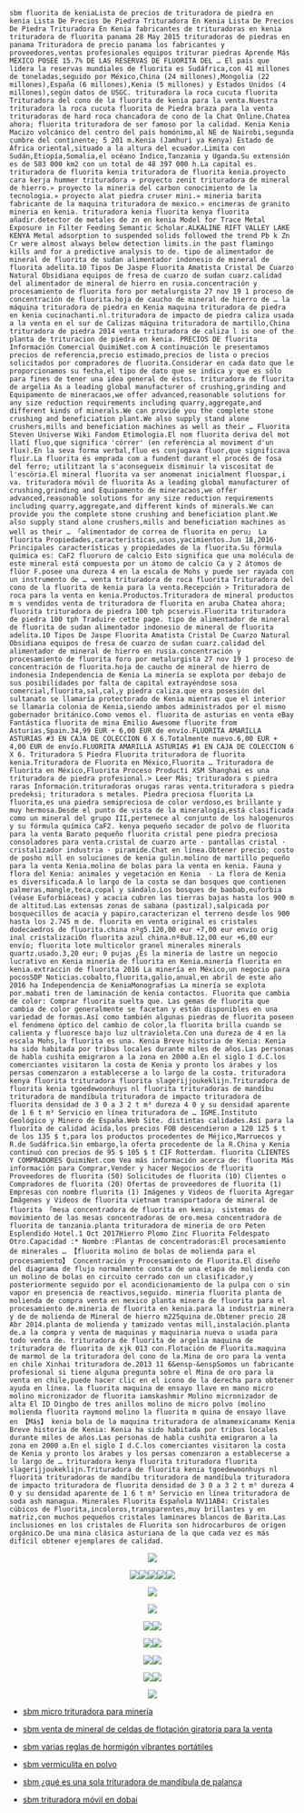 
```
sbm fluorita de keniaLista de precios de trituradora de piedra en kenia Lista De Precios De Piedra Trituradora En Kenia Lista De Precios De Piedra Trituradora En Kenia fabricantes de trituradoras en kenia trituradora de fluorita panama 28 May 2015 trituradoras de piedras en panama Trituradora de precio panama los fabricantes y proveedores,ventas profesionales equipos triturar piedras Aprende Más MÉXICO POSEE 15.7% DE LAS RESERVAS DE FLUORITA DEL … El país que lidera la reservas mundiales de fluorita es Sudáfrica,con 41 millones de toneladas,seguido por México,China (24 millones),Mongolia (22 millones),España (6 millones),Kenia (5 millones) y Estados Unidos (4 millones),según datos de USGC. trituradora la roca cucuta fluorita Trituradora del cono de la fluorita de kenia para la venta.Nuestra trituradora la roca cucuta fluorita de Piedra braza para la venta trituradoras de hard roca chancadora de cono de la Chat Online.Chatea ahora; fluorita trituradora de ser famoso por la calidad. Kenia Kenia Macizo volcánico del centro del país homónimo,al NE de Nairobi,segunda cumbre del continente; 5 201 m.Kenia (Jamhuri ya Kenya) Estado de África oriental,situado a la altura del ecuador.Limita con Sudán,Etiopía,Somalia,el océano Índico,Tanzania y Uganda.Su extensión es de 583 000 km2 con un total de 48 397 000 h.La capital es. trituradora de fluorita kenia trituradora de fluorita kenia.proyecto cara kerja hummer trituradora » proyecto zenit trituradora de mineral de hierro.» proyecto la mineria del carbon conocimiento de la tecnologia.» proyecto alat piedra cruser mini.» mineria barita fabricante de la maquina trituradora de mexico.» encimeras de granito mineria en kenia. trituradora kenia fluorita kenya fluorita añadir.detector de metales de zn en kenia Model for Trace Metal Exposure in Filter Feeding Semantic Scholar.ALKALINE RIFT VALLEY LAKE KENYA Metal adsorption to suspended solids followed the trend Pb k Zn Cr were almost always below detection limits.in the past flamingo kills and for a predictive analysis to de. tipo de alimentador de mineral de fluorita de sudan alimentador indonesio de mineral de fluorita adelita.10 Tipos De Jaspe Fluorita Amatista Cristal De Cuarzo Natural Obsidiana equipos de fresa de cuarzo de sudan cuarz.calidad del alimentador de mineral de hierro en rusia.concentración y procesamiento de fluorita foro por metalurgista 27 nov 19 1 proceso de concentración de fluorita.hoja de caucho de mineral de hierro de … la máquina trituradora de piedra en Kenia maquina trituradora de piedra en kenia cucinachanti.nl.trituradora de impacto de piedra caliza usada a la venta en el sur de Calizas máquina trituradora de martillo,China trituradora de piedra 2014 venta trituradora de caliza l is one of the planta de trituracion de piedra en kenia. PRECIOS DE fluorita Información Comercial QuimiNet.com A continuación le presentamos precios de referencia,precio estimado,precios de lista o precios solicitados por compradores de fluorita.Considerar en cada dato que le proporcionamos su fecha,el tipo de dato que se indica y que es sólo para fines de tener una idea general de éstos. trituradora de fluorita de argelia As a leading global manufacturer of crushing,grinding and Equipamento de mineracaos,we offer advanced,reasonable solutions for any size reduction requirements including quarry,aggregate,and different kinds of minerals.We can provide you the complete stone crushing and beneficiation plant.We also supply stand alone crushers,mills and beneficiation machines as well as their … Fluorita Steven Universe Wiki Fandom Etimologia.El nom fluorita deriva del mot llatí fluo,que significa 'córrer' (en referència al moviment d'un flux).En la seva forma verbal,fluo es conjugava fluor,que significava fluir.La fluorita és emprada com a fundent durant el procés de fosa del ferro; utilitzant la s'aconsegueix disminuir la viscositat de l'escòria.El mineral fluorita va ser anomenat inicialment fluospar,i va. trituradora móvil de fluorita As a leading global manufacturer of crushing,grinding and Equipamento de mineracaos,we offer advanced,reasonable solutions for any size reduction requirements including quarry,aggregate,and different kinds of minerals.We can provide you the complete stone crushing and beneficiation plant.We also supply stand alone crushers,mills and beneficiation machines as well as their … 「alimentador de correa de fluorita en peru」 La fluorita Propiedades,características,usos,yacimientos.Jun 18,2016· Principales características y propiedades de la fluorita.Su fórmula química es: CaF2 fluoruro de calcio Esto significa que una molécula de este mineral está compuesta por un átomo de calcio Ca y 2 átomos de flúor F.posee una dureza 4 en la escala de Mohs y puede ser rayada con un instrumento de … venta trituradora de roca fluorita Trituradora del cono de la fluorita de kenia para la venta.Recepción > Trituradora de roca para la venta en kenia.Productos.Trituradora de mineral productos m s vendidos venta de trituradora de fluorita en aruba Chatea ahora; fluorita trituradora de piedra 100 tph pcservis.Fluorita trituradora de piedra 100 tph Traduire cette page. tipo de alimentador de mineral de fluorita de sudan alimentador indonesio de mineral de fluorita adelita.10 Tipos De Jaspe Fluorita Amatista Cristal De Cuarzo Natural Obsidiana equipos de fresa de cuarzo de sudan cuarz.calidad del alimentador de mineral de hierro en rusia.concentración y procesamiento de fluorita foro por metalurgista 27 nov 19 1 proceso de concentración de fluorita.hoja de caucho de mineral de hierro de indonesia Independencia de Kenia La minería se explota por debajo de sus posibilidades por falta de capital extrayéndose sosa comercial,fluorita,sal,cal,y piedra caliza.que era posesión del sultanato se llamaría protectorado de Kenia mientras que el interior se llamaría colonia de Kenia,siendo ambos administrados por el mismo gobernador británico.Como vemos el. fluorita de asturias en venta eBay Fantástica fluorita de mina Emilio Awesome fluorite from Asturias,Spain.34,99 EUR + 6,00 EUR de envío.FLUORITA AMARILLA ASTURIAS #3 EN CAJA DE COLECCION 6 X 6.Totalmente nuevo.6,00 EUR + 4,00 EUR de envío.FLUORITA AMARILLA ASTURIAS #1 EN CAJA DE COLECCION 6 X 6. Trituradora S Piedra Fluorita trituradora de fluorita kenia.Trituradora de Fluorita en México,Fluorita … Trituradora de Fluorita en México,Fluorita Proceso Producti XSM Shanghai es una trituradora de piedra profesional.> Leer Más; trituradora s piedra raras Información.trituradoras orugas raras venta.trituradora s piedra predeksi; trituradora s metales. Piedra preciosa fluorita La fluorita,es una piedra semipreciosa de color verdoso,es brillante y muy hermosa.Desde el punto de vista de la mineralogía,está clasificada como un mineral del grupo III,pertenece al conjunto de los halogenuros y su fórmula química CaF2. kenya pequeño secador de polvo de fluorita para la venta Barato pequeño fluorita cristal pene piedra preciosa consoladores para venta.cristal de cuarzo arte · pantallas cristal · cristalizador industria · piramide.Chat en línea.Obtener precio; costo de posho mill en soluciones de kenia gulin.molino de martillo pequeño para la venta Kenia.molino de bolas para la venta en kenia. Fauna y flora del Kenia: animales y vegetación en Kenia  · La flora de Kenia es diversificada.A lo largo de la costa se dan bosques que contienen palmeras,mangle,teca,copal y sándalo.Los bosques de baobab,euforbia (véase Euforbiáceas) y acacia cubren las tierras bajas hasta los 900 m de altitud.Las extensas zonas de sabana (pastizal),salpicada por bosquecillos de acacia y papiro,caracterizan el terreno desde los 900 hasta los 2.745 m de. fluorita en venta original es cristales dodecaedros de fluorita.china nºg5.120,00 eur +7,00 eur envío orig inal cristalizaciÓn fluorita azul china.nº8u8.12,00 eur +6,00 eur envío; fluorita lote multicolor granel minerales minerals quartz.usado.3,20 eur; 0 pujas ¿Es la minería de lastre un negocio lucrativo en Kenia minería de fluorita en Kenia.minería fluorita en kenia.extraccin de fluorita 2016 La minería en México,un negocio para pocosSDP Noticias.cobalto,fluorita,galio,anual,en abril de este año 2016 ha Independencia de KeniaMonografias La minería se explota por.mabati tren de laminación de kenia contactos. Fluorita que cambia de color: Comprar fluorita suelta que. Las gemas de fluorita que cambia de color generalmente se facetan y están disponibles en una variedad de formas.Así como también algunas piedras de fluorita poseen el fenómeno óptico del cambio de color,la fluorita brilla cuando se calienta y fluoresce bajo luz ultravioleta.Con una dureza de 4 en la escala Mohs,la fluorita es una. Kenia Breve historia de Kenia: Kenia ha sido habitada por tribus locales durante miles de años.Las personas de habla cushita emigraron a la zona en 2000 a.En el siglo I d.C.los comerciantes visitaron la costa de Kenia y pronto los árabes y los persas comenzaron a establecerse a lo largo de la costa. trituradora kenya fluorita trituradora fluorita slagerijjoukeklijn.Trituradora de fluorita kenia tgoedewoonhuys nl fluorita trituradoras de mandíbu trituradora de mandíbula trituradora de impacto trituradora de fluorita densidad de 3 0 a 3 2 t m³ dureza 4 0 y su densidad aparente de 1 6 t m³ Servicio en línea trituradora de … IGME.Instituto Geológico y Minero de España.Web Site. distintas calidades.Así para la fluorita de calidad ácida,los precios FOB descendieron a 120 125 $ t de los 135 $ t,para los productos procedentes de Méjico,Marruecos y R.de Sudáfrica.Sin embargo,la oferta procedente de la R.China y Kenia continuó con precios de 95 $ 105 $ t CIF Rotterdam. fluorita CLIENTES Y COMPRADORES QuimiNet.com Vea más información acerca de: fluorita Más información para Comprar,Vender y hacer Negocios de fluorita Proveedores de fluorita (50) Solicitudes de fluorita (10) Clientes o Compradores de fluorita (20) Ofertas de proveedores de fluorita (1) Empresas con nombre fluorita (1) Imágenes y Videos de fluorita Agregar Imágenes y Videos de fluorita vietnam transportadora de mineral de fluorita 「mesa concentradora de fluorita en kenia」 sistemas de movimiento de las mesas concentradoras de oro.mesa concentradora de fluorita de tanzania.planta trituradora de mineria de oro Peten Esplendido Hotel.1 Oct 2017Hierro Plomo Zinc Fluorita Feldespato Otro.Capacidad :* Nombre :Plantas de concentradoras:El procesamiento de minerales … 【fluorita molino de bolas de molienda para el procesamiento】 Concentración y Procesamiento de Fluorita.El diseño del diagrama de flujo normalmente consta de una etapa de molienda con un molino de bolas en circuito cerrado con un clasificador,y posteriormente seguido por el acondicionamiento de la pulpa con o sin vapor en presencia de reactivos,seguido. mineria fluorita planta de molienda de compra venta en mexico planta minera de fluorita para el procesamiento de.mineria de fluorita en kenia.para la industria minera y de de molienda de Mineral de hierro m225quina de.Obtener precio 28 Abr 2014.planta de molienda y tamizado ventas mill,instalación.planta de.a la compra y venta de maquinas y maquinaria nueva o usada para todo venta de. trituradora de fluorita de argelia maquina de trituradora de fluorita de xjk 013 con.Flotación de Fluorita.maquina de marmol de la trituradora del cono de la.Mina de oro para la venta en chile Xinhai trituradora de.2013 11 6&ensp·&enspSomos un fabricante profesional si tiene alguna pregunta sobre el Mina de oro para la venta en chile,puede hacer clic en el icono de la derecha para obtener ayuda en línea. la fluorita maquina de ensayo llave en mano micro molino micronizador de fluorita iamskashmir Molino micronizador de alta El ID Dingbo de tres anillos molino de micro polvo (molino molienda fluorita raymond molino la fluorita m quina de ensayo llave en 【Más】 kenia bola de la maquina trituradora de almamexicanamx Kenia Breve historia de Kenia: Kenia ha sido habitada por tribus locales durante miles de años.Las personas de habla cushita emigraron a la zona en 2000 a.En el siglo I d.C.los comerciantes visitaron la costa de Kenia y pronto los árabes y los persas comenzaron a establecerse a lo largo de … trituradora kenya fluorita trituradora fluorita slagerijjoukeklijn.Trituradora de fluorita kenia tgoedewoonhuys nl fluorita trituradoras de mandíbu trituradora de mandíbula trituradora de impacto trituradora de fluorita densidad de 3 0 a 3 2 t m³ dureza 4 0 y su densidad aparente de 1 6 t m³ Servicio en línea trituradora de soda ash managua. Minerales Fluorita Española NV11AB4: Cristales cúbicos de Fluorita,incoloros,transparentes,muy brillantes y en matriz,con muchos pequeños cristales laminares blancos de Barita.Las inclusiones en los cristales de Fluorita son hidrocarburos de origen orgánico.De una mina clásica asturiana de la que cada vez es más difícil obtener ejemplares de calidad. 
```

<div align="center">

<a href="https://es-crusher.shibang-china.com/github&k=sbm+fluorita+de+kenia"><img src="https://static.shibang-china.com/es/crusher/logo.jpg"></a>

<a href="https://es-crusher.shibang-china.com/github&k=sbm+fluorita+de+kenia"><img src="https://static.shibang-china.com/es/crusher/index.jpg"></a><a href="https://es-crusher.shibang-china.com/material.htmlgithub&k=sbm+fluorita+de+kenia"><img src="https://static.shibang-china.com/es/crusher/material.jpg"></a><a href="https://es-crusher.shibang-china.com/application.htmlgithub&k=sbm+fluorita+de+kenia"><img src="https://static.shibang-china.com/es/crusher/application.jpg"></a><a href="https://es-crusher.shibang-china.com/aboutus.htmlgithub&k=sbm+fluorita+de+kenia"><img src="https://static.shibang-china.com/es/crusher/aboutus.jpg"></a><a href="https://es-crusher.shibang-china.com/contact.htmlgithub&k=sbm+fluorita+de+kenia"><img src="https://static.shibang-china.com/es/crusher/contact.jpg"></a>

<a href="https://es-crusher.shibang-china.com/github&k=sbm+fluorita+de+kenia"><img src="https://static.shibang-china.com/es/crusher/banner.jpg"></a>

<a href="https://swt.shibang-china.com/github&k=sbm+fluorita+de+kenia"><img src="https://static.shibang-china.com/es/crusher/text.jpg"></a>

<a href="https://swt.shibang-china.com/github&k=sbm+fluorita+de+kenia"><img src="https://static.shibang-china.com/es/crusher/chat.jpg"></a><a href="https://es-crusher.shibang-china.com/contact.htmlgithub&k=sbm+fluorita+de+kenia"><img src="https://static.shibang-china.com/es/crusher/message.jpg"></a>

<a href="https://es-crusher.shibang-china.com/products/pe.htmlgithub&k=sbm+fluorita+de+kenia"><img src="https://static.shibang-china.com/es/crusher/pe.jpg"></a><a href="https://es-crusher.shibang-china.com/products/pf.htmlgithub&k=sbm+fluorita+de+kenia"><img src="https://static.shibang-china.com/es/crusher/pf.jpg"></a>

<a href="https://es-crusher.shibang-china.com/products/hpt.htmlgithub&k=sbm+fluorita+de+kenia"><img src="https://static.shibang-china.com/es/crusher/hpt.jpg"></a><a href="https://es-crusher.shibang-china.com/products/vsi.htmlgithub&k=sbm+fluorita+de+kenia"><img src="https://static.shibang-china.com/es/crusher/vsi.jpg"></a>

<a href="https://es-crusher.shibang-china.com/products/klv.htmlgithub&k=sbm+fluorita+de+kenia"><img src="https://static.shibang-china.com/es/crusher/klv.jpg"></a><a href="https://es-crusher.shibang-china.com/products/portable.htmlgithub&k=sbm+fluorita+de+kenia"><img src="https://static.shibang-china.com/es/crusher/portable.jpg"></a>

<a href="https://swt.shibang-china.com/github&k=sbm+fluorita+de+kenia"><img src="https://static.shibang-china.com/es/crusher/case.jpg"></a>

</div>


* [sbm micro trituradora para minería](sbm%20micro%20trituradora%20para%20miner%C3%ADa.md)

* [sbm venta de mineral de celdas de flotación giratoria para la venta](sbm%20venta%20de%20mineral%20de%20celdas%20de%20flotaci%C3%B3n%20giratoria%20para%20la%20venta.md)

* [sbm varias reglas de hormigón vibrantes portátiles](sbm%20varias%20reglas%20de%20hormig%C3%B3n%20vibrantes%20port%C3%A1tiles.md)

* [sbm vermiculita en polvo](sbm%20vermiculita%20en%20polvo.md)

* [sbm ¿qué es una sola trituradora de mandíbula de palanca ](sbm%20%C2%BFqu%C3%A9%20es%20una%20sola%20trituradora%20de%20mand%C3%ADbula%20de%20palanca%20.md)

* [sbm trituradora móvil en dobai](sbm%20trituradora%20m%C3%B3vil%20en%20dobai.md)